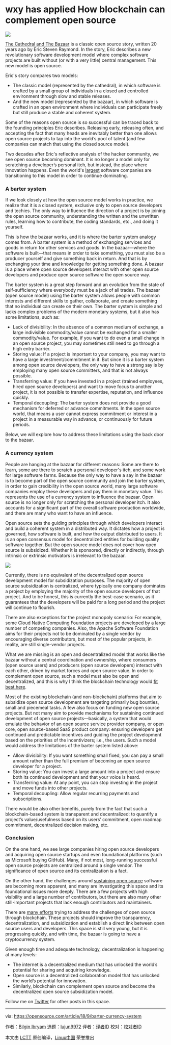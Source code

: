 wxy has applied
How blockchain can complement open source
======

![](https://opensource.com/sites/default/files/styles/image-full-size/public/lead-images/block-quilt-chain.png?itok=mECoDbrc)

[The Cathedral and The Bazaar][1] is a classic open source story, written 20 years ago by Eric Steven Raymond. In the story, Eric describes a new revolutionary software development model where complex software projects are built without (or with a very little) central management. This new model is open source.

Eric's story compares two models:

  * The classic model (represented by the cathedral), in which software is crafted by a small group of individuals in a closed and controlled environment through slow and stable releases.
  * And the new model (represented by the bazaar), in which software is crafted in an open environment where individuals can participate freely but still produce a stable and coherent system.



Some of the reasons open source is so successful can be traced back to the founding principles Eric describes. Releasing early, releasing often, and accepting the fact that many heads are inevitably better than one allows open source projects to tap into the world’s pool of talent (and few companies can match that using the closed source model).

Two decades after Eric's reflective analysis of the hacker community, we see open source becoming dominant. It is no longer a model only for scratching a developer’s personal itch, but instead, the place where innovation happens. Even the world's [largest][2] software companies are transitioning to this model in order to continue dominating.

### A barter system

If we look closely at how the open source model works in practice, we realize that it is a closed system, exclusive only to open source developers and techies. The only way to influence the direction of a project is by joining the open source community, understanding the written and the unwritten rules, learning how to contribute, the coding standards, etc., and doing it yourself.

This is how the bazaar works, and it is where the barter system analogy comes from. A barter system is a method of exchanging services and goods in return for other services and goods. In the bazaar—where the software is built—that means in order to take something, you must also be a producer yourself and give something back in return. And that is by exchanging your time and knowledge for getting something done. A bazaar is a place where open source developers interact with other open source developers and produce open source software the open source way.

The barter system is a great step forward and an evolution from the state of self-sufficiency where everybody must be a jack of all trades. The bazaar (open source model) using the barter system allows people with common interests and different skills to gather, collaborate, and create something that no individual can create on their own. The barter system is simple and lacks complex problems of the modern monetary systems, but it also has some limitations, such as:

  * Lack of divisibility: In the absence of a common medium of exchange, a large indivisible commodity/value cannot be exchanged for a smaller commodity/value. For example, if you want to do even a small change in an open source project, you may sometimes still need to go through a high entry barrier.
  * Storing value: If a project is important to your company, you may want to have a large investment/commitment in it. But since it is a barter system among open source developers, the only way to have a strong say is by employing many open source committers, and that is not always possible.
  * Transferring value: If you have invested in a project (trained employees, hired open source developers) and want to move focus to another project, it is not possible to transfer expertise, reputation, and influence quickly.
  * Temporal decoupling: The barter system does not provide a good mechanism for deferred or advance commitments. In the open source world, that means a user cannot express commitment or interest in a project in a measurable way in advance, or continuously for future periods.



Below, we will explore how to address these limitations using the back door to the bazaar.

### A currency system

People are hanging at the bazaar for different reasons: Some are there to learn, some are there to scratch a personal developer's itch, and some work for large software farms. Because the only way to have a say in the bazaar is to become part of the open source community and join the barter system, in order to gain credibility in the open source world, many large software companies employ these developers and pay them in monetary value. This represents the use of a currency system to influence the bazaar. Open source is no longer only for scratching the personal developer itch. It also accounts for a significant part of the overall software production worldwide, and there are many who want to have an influence.

Open source sets the guiding principles through which developers interact and build a coherent system in a distributed way. It dictates how a project is governed, how software is built, and how the output distributed to users. It is an open consensus model for decentralized entities for building quality software together. But the open source model does not cover how open source is subsidized. Whether it is sponsored, directly or indirectly, through intrinsic or extrinsic motivators is irrelevant to the bazaar.

![](https://opensource.com/sites/default/files/uploads/tokenomics_-_page_4.png)

Currently, there is no equivalent of the decentralized open source development model for subsidization purposes. The majority of open source subsidization is centralized, where typically one company dominates a project by employing the majority of the open source developers of that project. And to be honest, this is currently the best-case scenario, as it guarantees that the developers will be paid for a long period and the project will continue to flourish.

There are also exceptions for the project monopoly scenario: For example, some Cloud Native Computing Foundation projects are developed by a large number of competing companies. Also, the Apache Software Foundation aims for their projects not to be dominated by a single vendor by encouraging diverse contributors, but most of the popular projects, in reality, are still single-vendor projects.

What we are missing is an open and decentralized model that works like the bazaar without a central coordination and ownership, where consumers (open source users) and producers (open source developers) interact with each other, driven by market forces and open source value. In order to complement open source, such a model must also be open and decentralized, and this is why I think the blockchain technology would [fit best here][3].

Most of the existing blockchain (and non-blockchain) platforms that aim to subsidize open source development are targeting primarily bug bounties, small and piecemeal tasks. A few also focus on funding new open source projects. But not many aim to provide mechanisms for sustaining continued development of open source projects—basically, a system that would emulate the behavior of an open source service provider company, or open core, open source-based SaaS product company: ensuring developers get continued and predictable incentives and guiding the project development based on the priorities of the incentivizers; i.e., the users. Such a model would address the limitations of the barter system listed above:

  * Allow divisibility: If you want something small fixed, you can pay a small amount rather than the full premium of becoming an open source developer for a project.
  * Storing value: You can invest a large amount into a project and ensure both its continued development and that your voice is heard.
  * Transferring value: At any point, you can stop investing in the project and move funds into other projects.
  * Temporal decoupling: Allow regular recurring payments and subscriptions.



There would be also other benefits, purely from the fact that such a blockchain-based system is transparent and decentralized: to quantify a project’s value/usefulness based on its users’ commitment, open roadmap commitment, decentralized decision making, etc.

### Conclusion

On the one hand, we see large companies hiring open source developers and acquiring open source startups and even foundational platforms (such as Microsoft buying GitHub). Many, if not most, long-running successful open source projects are centralized around a single vendor. The significance of open source and its centralization is a fact.

On the other hand, the challenges around [sustaining open source][4] software are becoming more apparent, and many are investigating this space and its foundational issues more deeply. There are a few projects with high visibility and a large number of contributors, but there are also many other still-important projects that lack enough contributors and maintainers.

There are [many efforts][3] trying to address the challenges of open source through blockchain. These projects should improve the transparency, decentralization, and subsidization and establish a direct link between open source users and developers. This space is still very young, but it is progressing quickly, and with time, the bazaar is going to have a cryptocurrency system.

Given enough time and adequate technology, decentralization is happening at many levels:

  * The internet is a decentralized medium that has unlocked the world’s potential for sharing and acquiring knowledge.
  * Open source is a decentralized collaboration model that has unlocked the world’s potential for innovation.
  * Similarly, blockchain can complement open source and become the decentralized open source subsidization model.



Follow me on [Twitter][5] for other posts in this space.

--------------------------------------------------------------------------------

via: https://opensource.com/article/18/9/barter-currency-system

作者：[Bilgin lbryam][a]
选题：[lujun9972](https://github.com/lujun9972)
译者：[译者ID](https://github.com/译者ID)
校对：[校对者ID](https://github.com/校对者ID)

本文由 [LCTT](https://github.com/LCTT/TranslateProject) 原创编译，[Linux中国](https://linux.cn/) 荣誉推出

[a]: https://opensource.com/users/bibryam
[1]: http://catb.org/
[2]: http://oss.cash/
[3]: https://opensource.com/article/18/8/open-source-tokenomics
[4]: https://www.youtube.com/watch?v=VS6IpvTWwkQ
[5]: http://twitter.com/bibryam
